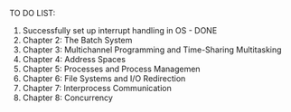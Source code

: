 TO DO LIST:

1. Successfully set up interrupt handling in OS - DONE
2. Chapter 2: The Batch System
3. Chapter 3: Multichannel Programming and Time-Sharing Multitasking
4. Chapter 4: Address Spaces
5. Chapter 5: Processes and Process Managemen
6. Chapter 6: File Systems and I/O Redirection
7. Chapter 7: Interprocess Communication
8. Chapter 8: Concurrency
